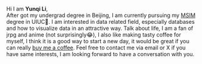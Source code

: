 Hi I am **Yunqi Li**,<br>
After got my undergrad degree in Beijing, I am currently pursuing my <a href="https://ischool.illinois.edu/degrees-programs/graduate/ms-information-management">MSIM</a> degree in UIUC🌽. I am interested in data related field, especially databases and how to visualize data in an attractive way. Talk about life, I am a fan of jrpg and anime (not surprisingly😂), I also like making tasty coffee for myself, I think it is a good way to start a new day, it would be great if you can really <a href="https://www.buymeacoffee.com/yunqi">buy me a coffee</a>. Feel free to contact me via email or X if you have same interests, I am looking forward to have a conversation with you.